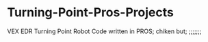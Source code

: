 # Turning-Point-Pros-Projects
VEX EDR Turning Point Robot Code written in PROS;
chiken but;
;;;;;;;
